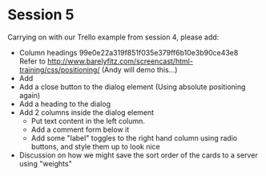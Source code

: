 # Session 5

Carrying on with our Trello example from session 4, please add:

- Column headings 99e0e22a319f851f035e379ff6b10e3b90ce43e8  
  Refer to http://www.barelyfitz.com/screencast/html-training/css/positioning/
  (Andy will demo this...)
- Add <dialog> elements and open them on click
- Add a close button to the dialog element (Using absolute positioning again)
- Add a heading to the dialog
- Add 2 columns inside the dialog element
  - Put text content in the left column.
  - Add a comment form below it
  - Add some "label" toggles to the right hand column using radio buttons, and style them up to look nice
- Discussion on how we might save the sort order of the cards to a server using "weights"
